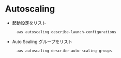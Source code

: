 # Autoscaling

* 起動設定をリスト

        aws autoscaling describe-launch-configurations

* Auto Scaling グループをリスト

        aws autoscaling describe-auto-scaling-groups

